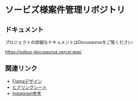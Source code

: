 # ソービズ様案件管理リポジトリ

## ドキュメント
プロジェクトの詳細なドキュメントはDocusaurusをご覧ください:

https://sobus-docusaurus.vercel.app/

## 関連リンク
- [Figmaデザイン](https://www.figma.com/design/SueA7I2vCsatvIf0s7BgB7/%E7%84%A1%E9%A1%8C?node-id=1-2&m=dev)
- [ヒアリングシート](https://docs.google.com/spreadsheets/d/1kes_jsUjmCYzL3CurdJzY3uCJvnFgUDqtTZzpUGx7A8/edit?usp=sharing)
- [Instagram参考](https://www.instagram.com/wavoc_social_business_/?hl=ja)
